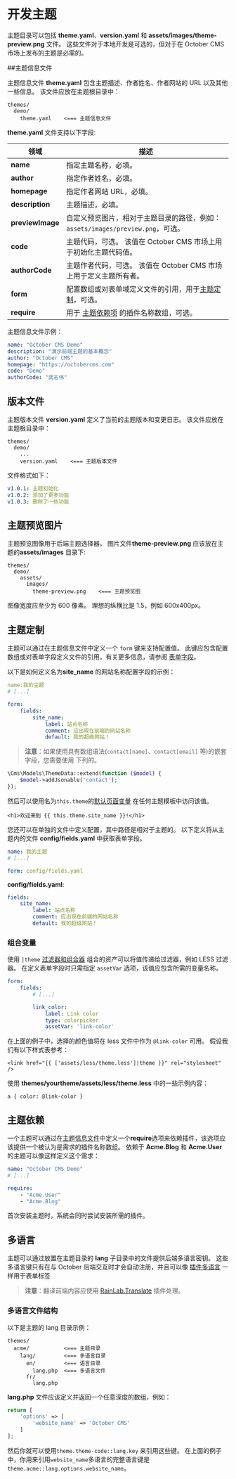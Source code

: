 # 开发主题

主题目录可以包括 **theme.yaml**、**version.yaml** 和 **assets/images/theme-preview.png** 文件。 这些文件对于本地开发是可选的，但对于在 October CMS 市场上发布的主题是必需的。

##主题信息文件

主题信息文件 **theme.yaml** 包含主题描述、作者姓名、作者网站的 URL 以及其他一些信息。 该文件应放在主题根目录中：

```
themes/
  demo/
    theme.yaml    <=== 主题信息文件
```

**theme.yaml** 文件支持以下字段:

领域 | 描述
------------- | -------------
**name** | 指定主题名称，必填。
**author** | 指定作者姓名，必填。
**homepage** | 指定作者网站 URL，必填。
**description** | 主题描述，必填。
**previewImage** | 自定义预览图片，相对于主题目录的路径，例如：`assets/images/preview.png`，可选。
**code** | 主题代码，可选。 该值在 October CMS 市场上用于初始化主题代码值。
**authorCode** | 主题作者代码，可选。 该值在 October CMS 市场上用于定义主题所有者。
**form** | 配置数组或对表单域定义文件的引用，用于[主题定制](#theme-customization)，可选。
**require** | 用于 [主题依赖项](#theme-dependencies) 的插件名称数组，可选。

主题信息文件示例：

```yaml
name: "October CMS Demo"
description: "演示前端主题的基本概念"
author: "October CMS"
homepage: "https://octobercms.com"
code: "Demo"
authorCode: "武志伟"
```

## 版本文件

主题版本文件 **version.yaml** 定义了当前的主题版本和变更日志。 该文件应放在主题根目录中：

```
themes/
  demo/
    ...
    version.yaml    <=== 主题版本文件
```

文件格式如下：

```yaml
v1.0.1: 主题初始化
v1.0.2: 添加了更多功能
v1.0.3: 删除了一些功能
```

## 主题预览图片

主题预览图像用于后端主题选择器。 图片文件**theme-preview.png** 应该放在主题的**assets/images** 目录下:

```
themes/
  demo/
    assets/
      images/
        theme-preview.png    <=== 主题预览图
```

图像宽度应至少为 600 像素。 理想的纵横比是 1.5，例如 600x400px。

## 主题定制

主题可以通过在主题信息文件中定义一个 `form` 键来支持配置值。 此键应包含配置数组或对表单字段定义文件的引用，有关更多信息，请参阅 [表单字段](../backend/forms.md#defining-form-fields)。

以下是如何定义名为**site_name** 的网站名称配置字段的示例：

```yaml
name:我的主题
# [...]

form:
    fields:
        site_name:
            label: 站点名称
            comment: 应出现在前端的网站名称
            default: 我的超级网站！
```

> **注意**：如果使用具有数组语法(`contact[name]`、`contact[email]` 等)的嵌套字段，您需要使用 下列的。

```php
\Cms\Models\ThemeData::extend(function ($model) {
    $model->addJsonable('contact');
});
```

然后可以使用名为`this.theme`的[默认页面变量](../cms/markup.md#default-variables) 在任何主题模板中访问该值。

```twig
<h1>欢迎来到 {{ this.theme.site_name }}!</h1>
```

您还可以在单独的文件中定义配置，其中路径是相对于主题的。 以下定义将从主题内的文件 **config/fields.yaml** 中获取表单字段。

```yaml
name: 我的主题
# [...]

form: config/fields.yaml
```

**config/fields.yaml**:

```yaml
fields:
    site_name:
        label: 站点名称
        comment: 应出现在前端的网站名称
        default: 我的超级网站！
```

### 组合变量

使用 `|theme` [过滤器和组合器](../markup/filter-theme.md) 组合的资产可以将值传递给过滤器，例如 LESS 过滤器。 在定义表单字段时只需指定 `assetVar` 选项，该值应包含所需的变量名称。

```yaml
form:
    fields:
        # [...]

        link_color:
            label: Link color
            type: colorpicker
            assetVar: 'link-color'
```

在上面的例子中，选择的颜色值将在 less 文件中作为 `@link-color` 可用。 假设我们有以下样式表参考：

```twig
<link href="{{ ['assets/less/theme.less']|theme }}" rel="stylesheet" />
```

使用 **themes/yourtheme/assets/less/theme.less** 中的一些示例内容：

```less
a { color: @link-color }
```

## 主题依赖

一个主题可以通过在[主题信息文件](#theme-information-file)中定义一个**require**选项来依赖插件，该选项应该提供一个被认为是需求的插件名称数组。 依赖于 **Acme.Blog** 和 **Acme.User** 的主题可以像这样定义这个需求：

```yaml
name: "October CMS Demo"
# [...]

require:
    - "Acme.User"
    - "Acme.Blog"
```

首次安装主题时，系统会同时尝试安装所需的插件。

## 多语言

主题可以通过放置在主题目录的 **lang** 子目录中的文件提供后端多语言密钥。 这些多语言键只有在与 October 后端交互时才会自动注册，并且可以像 [插件多语言](../plugin/localization.md) 一样用于表单标签

> **注意**：翻译前端内容应使用 [RainLab.Translate](https://octobercms.com/plugin/rainlab-translate) 插件处理。

### 多语言文件结构

以下是主题的 lang 目录示例：

```
themes/
  acme/           <=== 主题目录
    lang/         <=== 多语言目录
      en/         <=== 语言目录
        lang.php  <=== 多语言文件
      fr/
        lang.php
```

**lang.php** 文件应该定义并返回一个任意深度的数组，例如：

```php
return [
    'options' => [
        'website_name' => 'October CMS'
    ]
];
```

然后你就可以使用`theme.theme-code::lang.key` 来引用这些键。 在上面的例子中，你用来引用`website_name`多语言的完整语言键是`theme.acme::lang.options.website_name`。
